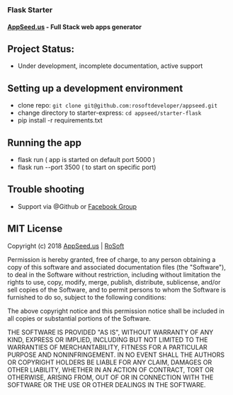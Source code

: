 ### Flask Starter 
#### [AppSeed.us](https://www.appseed.us/?ref=github) - Full Stack web apps generator   


## Project Status: 

* Under development, incomplete documentation, active support


## Setting up a development environment

* clone repo: `git clone git@github.com:rosoftdeveloper/appseed.git` 
* change directory to starter-express: `cd appseed/starter-flask`
* pip install -r requirements.txt

## Running the app

* flask run ( app is started on default port 5000 )
* flask run --port 3500 ( to start on specific port)

## Trouble shooting

* Support via @Github or [Facebook Group](https://www.facebook.com/groups/fullstack.apps.generator) 

## MIT License

Copyright (c) 2018 [AppSeed.us](https://www.appseed.us/?ref=github) | [RoSoft](https://www.rosoftware.ro/?ref=github)

Permission is hereby granted, free of charge, to any person obtaining a copy
of this software and associated documentation files (the "Software"), to deal
in the Software without restriction, including without limitation the rights
to use, copy, modify, merge, publish, distribute, sublicense, and/or sell
copies of the Software, and to permit persons to whom the Software is
furnished to do so, subject to the following conditions:

The above copyright notice and this permission notice shall be included in all
copies or substantial portions of the Software.

THE SOFTWARE IS PROVIDED "AS IS", WITHOUT WARRANTY OF ANY KIND, EXPRESS OR
IMPLIED, INCLUDING BUT NOT LIMITED TO THE WARRANTIES OF MERCHANTABILITY,
FITNESS FOR A PARTICULAR PURPOSE AND NONINFRINGEMENT. IN NO EVENT SHALL THE
AUTHORS OR COPYRIGHT HOLDERS BE LIABLE FOR ANY CLAIM, DAMAGES OR OTHER
LIABILITY, WHETHER IN AN ACTION OF CONTRACT, TORT OR OTHERWISE, ARISING FROM,
OUT OF OR IN CONNECTION WITH THE SOFTWARE OR THE USE OR OTHER DEALINGS IN THE
SOFTWARE.
